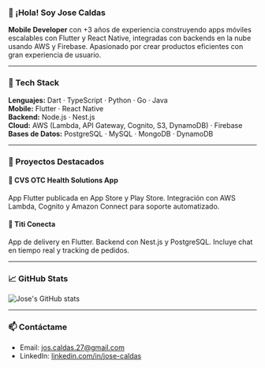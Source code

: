 ### 👋 ¡Hola! Soy Jose Caldas

**Mobile Developer** con +3 años de experiencia construyendo apps móviles escalables con Flutter y React Native, integradas con backends en la nube usando AWS y Firebase. Apasionado por crear productos eficientes con gran experiencia de usuario.

---

### 🧰 Tech Stack

**Lenguajes:** Dart · TypeScript · Python · Go · Java  
**Mobile:** Flutter · React Native  
**Backend:** Node.js · Nest.js  
**Cloud:** AWS (Lambda, API Gateway, Cognito, S3, DynamoDB) · Firebase  
**Bases de Datos:** PostgreSQL · MySQL · MongoDB · DynamoDB  

---

### 🚀 Proyectos Destacados

#### 💊 CVS OTC Health Solutions App
App Flutter publicada en App Store y Play Store. Integración con AWS Lambda, Cognito y Amazon Connect para soporte automatizado.

#### 🛵 Titi Conecta  
App de delivery en Flutter. Backend con Nest.js y PostgreSQL. Incluye chat en tiempo real y tracking de pedidos.

---

### 📈 GitHub Stats

![Jose's GitHub stats](https://github-readme-stats.vercel.app/api?username=ysparky&show_icons=true&theme=radical)

---

### 📫 Contáctame

- Email: [jos.caldas.27@gmail.com](mailto:jos.caldas.27@gmail.com)  
- LinkedIn: [linkedin.com/in/jose-caldas](https://linkedin.com/in/jose-caldas)

